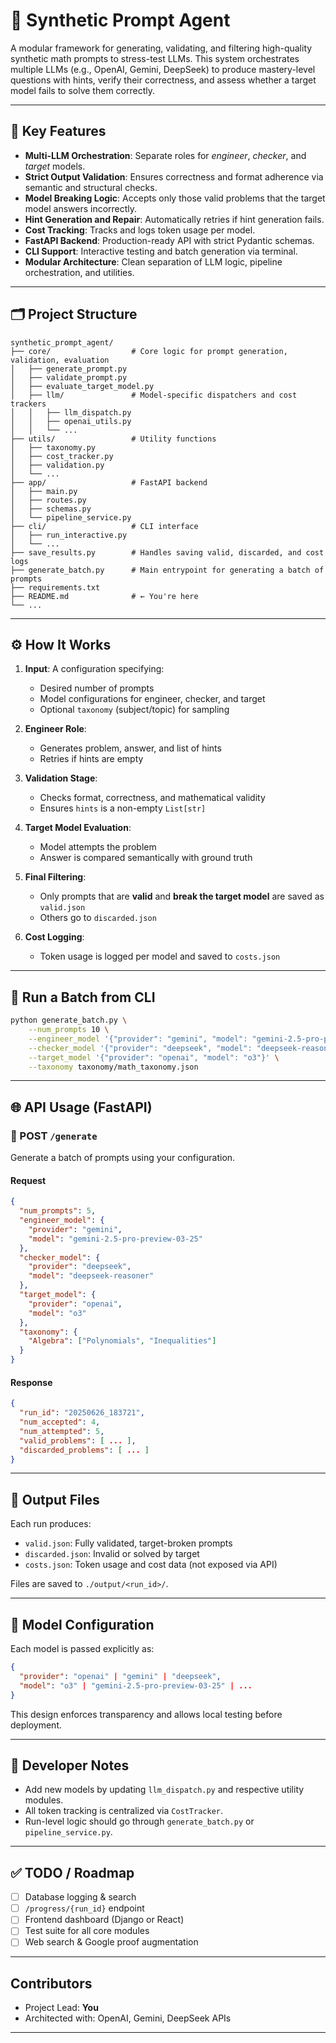 # 🧠 Synthetic Prompt Agent

A modular framework for generating, validating, and filtering high-quality synthetic math prompts to stress-test LLMs. This system orchestrates multiple LLMs (e.g., OpenAI, Gemini, DeepSeek) to produce mastery-level questions with hints, verify their correctness, and assess whether a target model fails to solve them correctly.

---

## 🚀 Key Features

* **Multi-LLM Orchestration**: Separate roles for *engineer*, *checker*, and *target* models.
* **Strict Output Validation**: Ensures correctness and format adherence via semantic and structural checks.
* **Model Breaking Logic**: Accepts only those valid problems that the target model answers incorrectly.
* **Hint Generation and Repair**: Automatically retries if hint generation fails.
* **Cost Tracking**: Tracks and logs token usage per model.
* **FastAPI Backend**: Production-ready API with strict Pydantic schemas.
* **CLI Support**: Interactive testing and batch generation via terminal.
* **Modular Architecture**: Clean separation of LLM logic, pipeline orchestration, and utilities.

---

## 🗂 Project Structure

```
synthetic_prompt_agent/
├── core/                  # Core logic for prompt generation, validation, evaluation
│   ├── generate_prompt.py
│   ├── validate_prompt.py
│   ├── evaluate_target_model.py
│   ├── llm/               # Model-specific dispatchers and cost trackers
│   │   ├── llm_dispatch.py
│   │   ├── openai_utils.py
│   │   └── ...
├── utils/                 # Utility functions
│   ├── taxonomy.py
│   ├── cost_tracker.py
│   ├── validation.py
│   └── ...
├── app/                   # FastAPI backend
│   ├── main.py
│   ├── routes.py
│   ├── schemas.py
│   └── pipeline_service.py
├── cli/                   # CLI interface
│   ├── run_interactive.py
│   └── ...
├── save_results.py        # Handles saving valid, discarded, and cost logs
├── generate_batch.py      # Main entrypoint for generating a batch of prompts
├── requirements.txt
├── README.md              # ← You're here
└── ...
```

---

## ⚙️ How It Works

1. **Input**: A configuration specifying:

   * Desired number of prompts
   * Model configurations for engineer, checker, and target
   * Optional `taxonomy` (subject/topic) for sampling

2. **Engineer Role**:

   * Generates problem, answer, and list of hints
   * Retries if hints are empty

3. **Validation Stage**:

   * Checks format, correctness, and mathematical validity
   * Ensures `hints` is a non-empty `List[str]`

4. **Target Model Evaluation**:

   * Model attempts the problem
   * Answer is compared semantically with ground truth

5. **Final Filtering**:

   * Only prompts that are **valid** and **break the target model** are saved as `valid.json`
   * Others go to `discarded.json`

6. **Cost Logging**:

   * Token usage is logged per model and saved to `costs.json`

---

## 🧪 Run a Batch from CLI

```bash
python generate_batch.py \
    --num_prompts 10 \
    --engineer_model '{"provider": "gemini", "model": "gemini-2.5-pro-preview-03-25"}' \
    --checker_model '{"provider": "deepseek", "model": "deepseek-reasoner"}' \
    --target_model '{"provider": "openai", "model": "o3"}' \
    --taxonomy taxonomy/math_taxonomy.json
```

---

## 🌐 API Usage (FastAPI)

### 🔗 POST `/generate`

Generate a batch of prompts using your configuration.

#### Request

```json
{
  "num_prompts": 5,
  "engineer_model": {
    "provider": "gemini",
    "model": "gemini-2.5-pro-preview-03-25"
  },
  "checker_model": {
    "provider": "deepseek",
    "model": "deepseek-reasoner"
  },
  "target_model": {
    "provider": "openai",
    "model": "o3"
  },
  "taxonomy": {
    "Algebra": ["Polynomials", "Inequalities"]
  }
}
```

#### Response

```json
{
  "run_id": "20250626_183721",
  "num_accepted": 4,
  "num_attempted": 5,
  "valid_problems": [ ... ],
  "discarded_problems": [ ... ]
}
```

---

## 🧾 Output Files

Each run produces:

* `valid.json`: Fully validated, target-broken prompts
* `discarded.json`: Invalid or solved by target
* `costs.json`: Token usage and cost data (not exposed via API)

Files are saved to `./output/<run_id>/`.

---

## 🧠 Model Configuration

Each model is passed explicitly as:

```json
{
  "provider": "openai" | "gemini" | "deepseek",
  "model": "o3" | "gemini-2.5-pro-preview-03-25" | ...
}
```

This design enforces transparency and allows local testing before deployment.

---

## 🧰 Developer Notes

* Add new models by updating `llm_dispatch.py` and respective utility modules.
* All token tracking is centralized via `CostTracker`.
* Run-level logic should go through `generate_batch.py` or `pipeline_service.py`.

---

## ✅ TODO / Roadmap

* [ ] Database logging & search
* [ ] `/progress/{run_id}` endpoint
* [ ] Frontend dashboard (Django or React)
* [ ] Test suite for all core modules
* [ ] Web search & Google proof augmentation

---

##  Contributors

* Project Lead: **You**
* Architected with: OpenAI, Gemini, DeepSeek APIs

---